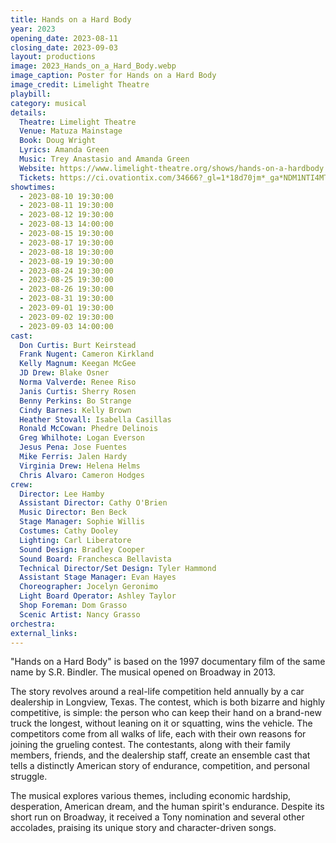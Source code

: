 ```yaml
---
title: Hands on a Hard Body
year: 2023
opening_date: 2023-08-11
closing_date: 2023-09-03
layout: productions
image: 2023_Hands_on_a_Hard_Body.webp
image_caption: Poster for Hands on a Hard Body
image_credit: Limelight Theatre
playbill: 
category: musical
details:
  Theatre: Limelight Theatre
  Venue: Matuza Mainstage
  Book: Doug Wright
  Lyrics: Amanda Green
  Music: Trey Anastasio and Amanda Green
  Website: https://www.limelight-theatre.org/shows/hands-on-a-hardbody
  Tickets: https://ci.ovationtix.com/34666?_gl=1*18d70jm*_ga*NDM1NTI4MTIwLjE2ODk5NjU0NjQ.*_ga_1T723BH96L*MTY5MTcyNTk1Ny4yLjEuMTY5MTcyNTk3MC40Ny4wLjA.
showtimes:
  - 2023-08-10 19:30:00
  - 2023-08-11 19:30:00
  - 2023-08-12 19:30:00
  - 2023-08-13 14:00:00
  - 2023-08-15 19:30:00
  - 2023-08-17 19:30:00
  - 2023-08-18 19:30:00
  - 2023-08-19 19:30:00
  - 2023-08-24 19:30:00
  - 2023-08-25 19:30:00
  - 2023-08-26 19:30:00
  - 2023-08-31 19:30:00
  - 2023-09-01 19:30:00
  - 2023-09-02 19:30:00
  - 2023-09-03 14:00:00
cast:
  Don Curtis: Burt Keirstead
  Frank Nugent: Cameron Kirkland
  Kelly Magnum: Keegan McGee
  JD Drew: Blake Osner
  Norma Valverde: Renee Riso
  Janis Curtis: Sherry Rosen
  Benny Perkins: Bo Strange
  Cindy Barnes: Kelly Brown
  Heather Stovall: Isabella Casillas
  Ronald McCowan: Phedre Delinois
  Greg Whilhote: Logan Everson
  Jesus Pena: Jose Fuentes
  Mike Ferris: Jalen Hardy
  Virginia Drew: Helena Helms
  Chris Alvaro: Cameron Hodges
crew:
  Director: Lee Hamby
  Assistant Director: Cathy O'Brien
  Music Director: Ben Beck
  Stage Manager: Sophie Willis
  Costumes: Cathy Dooley
  Lighting: Carl Liberatore
  Sound Design: Bradley Cooper
  Sound Board: Franchesca Bellavista
  Technical Director/Set Design: Tyler Hammond
  Assistant Stage Manager: Evan Hayes
  Choreographer: Jocelyn Geronimo
  Light Board Operator: Ashley Taylor
  Shop Foreman: Dom Grasso
  Scenic Artist: Nancy Grasso
orchestra:
external_links:
---
```

"Hands on a Hard Body" is based on the 1997 documentary film of the same name by S.R. Bindler. The musical opened on Broadway in 2013.

The story revolves around a real-life competition held annually by a car dealership in Longview, Texas. The contest, which is both bizarre and highly competitive, is simple: the person who can keep their hand on a brand-new truck the longest, without leaning on it or squatting, wins the vehicle. The competitors come from all walks of life, each with their own reasons for joining the grueling contest. The contestants, along with their family members, friends, and the dealership staff, create an ensemble cast that tells a distinctly American story of endurance, competition, and personal struggle.

The musical explores various themes, including economic hardship, desperation, American dream, and the human spirit's endurance. Despite its short run on Broadway, it received a Tony nomination and several other accolades, praising its unique story and character-driven songs.